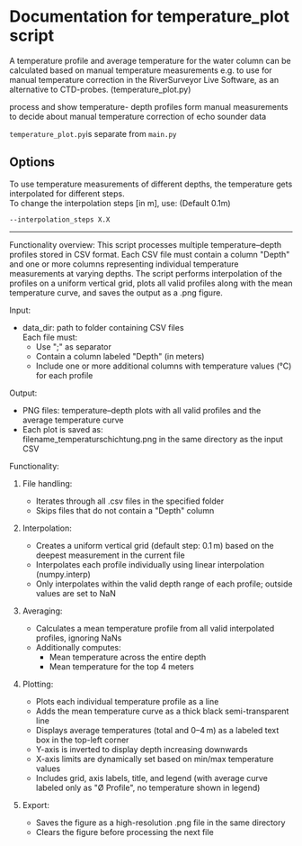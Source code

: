 # Documentation for temperature_plot script
A temperature profile and average temperature for the water column can be calculated based on manual temperature measurements e.g. to use for manual temperature correction in the RiverSurveyor Live Software, as an alternative to CTD-probes. (temperature_plot.py)


process and show temperature- depth profiles form manual measurements to decide about manual temperature correction of echo sounder data

`temperature_plot.py`is separate from `main.py`
## Options
To use temperature measurements of different depths, the temperature gets interpolated for different steps.   
To change the interpolation steps [in m], use: (Default 0.1m)
```
--interpolation_steps X.X
```

---
Functionality overview:
This script processes multiple temperature–depth profiles stored in CSV format.
Each CSV file must contain a column "Depth" and one or more columns representing
individual temperature measurements at varying depths. The script performs interpolation 
of the profiles on a uniform vertical grid, plots all valid profiles along with the mean 
temperature curve, and saves the output as a .png figure.

Input:
- data_dir: path to folder containing CSV files  
  Each file must:
  - Use ";" as separator
  - Contain a column labeled "Depth" (in meters)
  - Include one or more additional columns with temperature values (°C) for each profile

Output:
- PNG files: temperature–depth plots with all valid profiles and the average temperature curve  
- Each plot is saved as:  
  filename_temperaturschichtung.png in the same directory as the input CSV

Functionality:

1. File handling:
   - Iterates through all .csv files in the specified folder
   - Skips files that do not contain a "Depth" column

2. Interpolation:
   - Creates a uniform vertical grid (default step: 0.1 m) based on the deepest measurement 
     in the current file
   - Interpolates each profile individually using linear interpolation (numpy.interp)
   - Only interpolates within the valid depth range of each profile; outside values are set to NaN

3. Averaging:
   - Calculates a mean temperature profile from all valid interpolated profiles, ignoring NaNs
   - Additionally computes:
     - Mean temperature across the entire depth
     - Mean temperature for the top 4 meters

4. Plotting:
   - Plots each individual temperature profile as a line
   - Adds the mean temperature curve as a thick black semi-transparent line
   - Displays average temperatures (total and 0–4 m) as a labeled text box in the top-left corner
   - Y-axis is inverted to display depth increasing downwards
   - X-axis limits are dynamically set based on min/max temperature values
   - Includes grid, axis labels, title, and legend (with average curve labeled only as "Ø Profile",
     no temperature shown in legend)

5. Export:
   - Saves the figure as a high-resolution .png file in the same directory
   - Clears the figure before processing the next file
